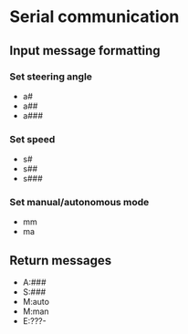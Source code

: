 # Serial communication

## Input message formatting

### Set steering angle

- a#
- a##
- a###

### Set speed

- s#
- s##
- s###

### Set manual/autonomous mode

- mm
- ma

## Return messages

- A:###
- S:###
- M:auto
- M:man
- E:???-
